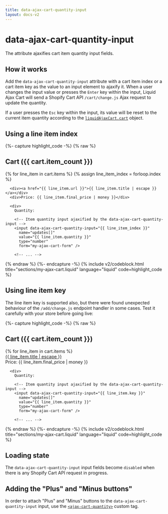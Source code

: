 ```yaml
---
title: data-ajax-cart-quantity-input
layout: docs-v2
---
```


# data-ajax-cart-quantity-input

<p class="lead" markdown="1">
The attribute ajaxifies cart item quantity input fields.
</p>

## How it works 

Add the `data-ajax-cart-quantity-input` attribute with a cart item index 
or a cart item key as the value to an input element to ajaxify it.
When a user changes the input value or presses the `Enter` key within the input, 
Liquid Ajax Cart will send a Shopify Cart API `/cart/change.js` Ajax request to update the quantity.

If a user presses the `Esc` key within the input, its value will be reset to the current item quantity 
according to the [`liquidAjaxCart.cart`](/v2/docs/liquid-ajax-cart-cart/) object.

## Using a line item index

{%- capture highlight_code -%}
{% raw %}
<div class="my-cart" data-ajax-cart-section>
  <h2>Cart ({{ cart.item_count }})</h2>

  <div class="my-cart__items" data-ajax-cart-section-scroll>
    <!-- Loop through cart items -->
    {% for line_item in cart.items %}
      {% assign line_item_index = forloop.index %}

      <div><a href="{{ line_item.url }}">{{ line_item.title | escape }}</a></div>
      <div>Price: {{ line_item.final_price | money }}</div>

      <div>
        Quantity:

        <!-- Item quantity input ajaxified by the data-ajax-cart-quantity-input -->
        <input data-ajax-cart-quantity-input="{{ line_item_index }}"
          name="updates[]" 
          value="{{ line_item.quantity }}" 
          type="number" 
          form="my-ajax-cart-form" />

        <!-- ... -->
{% endraw %}
{%- endcapture -%}
{% include v2/codeblock.html title="sections/my-ajax-cart.liquid" language="liquid" code=highlight_code %}

## Using line item key

The line item key is supported also, but there were found unexpected behaviour of the `/add/change.js` endpoint handler in some cases. Test it carefully with your store before going live:

{%- capture highlight_code -%}
{% raw %}
<div class="my-cart" data-ajax-cart-section>
  <h2>Cart ({{ cart.item_count }})</h2>

  <div class="my-cart__items" data-ajax-cart-section-scroll>
    <!-- Loop through cart items -->
    {% for line_item in cart.items %}
      <div><a href="{{ line_item.url }}">{{ line_item.title | escape }}</a></div>
      <div>Price: {{ line_item.final_price | money }}</div>

      <div>
        Quantity:

        <!-- Item quantity input ajaxified by the data-ajax-cart-quantity-input -->
        <input data-ajax-cart-quantity-input="{{ line_item.key }}"
          name="updates[]" 
          value="{{ line_item.quantity }}" 
          type="number" 
          form="my-ajax-cart-form" />

        <!-- ... -->
{% endraw %}
{%- endcapture -%}
{% include v2/codeblock.html title="sections/my-ajax-cart.liquid" language="liquid" code=highlight_code %}

## Loading state

The `data-ajax-cart-quantity-input` input fields become `disabled` when there is any Shopify Cart API request in progress.

## Adding the "Plus" and "Minus buttons"

In order to attach "Plus" and "Minus" buttons to the `data-ajax-cart-quantity-input` input, 
use the [`<ajax-cart-quantity>`](/v2/docs/ajax-cart-quantity/) custom tag.
